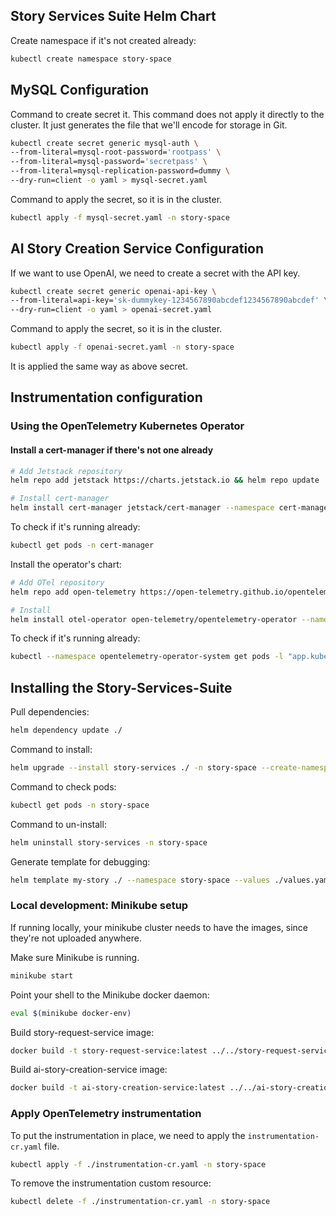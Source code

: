## Story Services Suite Helm Chart

Create namespace if it's not created already:

```bash
kubectl create namespace story-space
```

## MySQL Configuration

Command to create secret it. This command does not apply it directly to the cluster. It just generates the file that 
we'll encode for storage in Git.

```bash
kubectl create secret generic mysql-auth \
--from-literal=mysql-root-password='rootpass' \
--from-literal=mysql-password='secretpass' \
--from-literal=mysql-replication-password=dummy \
--dry-run=client -o yaml > mysql-secret.yaml
```

Command to apply the secret, so it is in the cluster.

```bash
kubectl apply -f mysql-secret.yaml -n story-space
```

## AI Story Creation Service Configuration

If we want to use OpenAI, we need to create a secret with the API key.

```bash
kubectl create secret generic openai-api-key \
--from-literal=api-key='sk-dummykey-1234567890abcdef1234567890abcdef' \
--dry-run=client -o yaml > openai-secret.yaml
```

Command to apply the secret, so it is in the cluster.

```bash
kubectl apply -f openai-secret.yaml -n story-space
```

It is applied the same way as above secret.

## Instrumentation configuration

### Using the OpenTelemetry Kubernetes Operator

#### Install a cert-manager if there's not one already
```bash
# Add Jetstack repository
helm repo add jetstack https://charts.jetstack.io && helm repo update

# Install cert-manager
helm install cert-manager jetstack/cert-manager --namespace cert-manager --create-namespace --set crds.enabled=true
```

To check if it's running already:

```bash
kubectl get pods -n cert-manager
```

Install the operator's chart:

```bash
# Add OTel repository
helm repo add open-telemetry https://open-telemetry.github.io/opentelemetry-helm-charts && helm repo update

# Install
helm install otel-operator open-telemetry/opentelemetry-operator --namespace opentelemetry-operator-system --create-namespace
```

To check if it's running already:
```bash
kubectl --namespace opentelemetry-operator-system get pods -l "app.kubernetes.io/instance=otel-operator"
```

## Installing the Story-Services-Suite

Pull dependencies:

```bash
helm dependency update ./
```

Command to install:

```bash
helm upgrade --install story-services ./ -n story-space --create-namespace
```

Command to check pods:
```bash
kubectl get pods -n story-space
```

Command to un-install:

```bash
helm uninstall story-services -n story-space
```

Generate template for debugging:
```bash
helm template my-story ./ --namespace story-space --values ./values.yaml > template.yml
```

### Local development: Minikube setup

If running locally, your minikube cluster needs to have the images, since they're not uploaded anywhere.

Make sure Minikube is running.

```bash
minikube start
```

Point your shell to the Minikube docker daemon:
```bash
eval $(minikube docker-env)
```

Build story-request-service image:
```bash
docker build -t story-request-service:latest ../../story-request-service
```

Build ai-story-creation-service image:
```bash
docker build -t ai-story-creation-service:latest ../../ai-story-creation-service
```

### Apply OpenTelemetry instrumentation

To put the instrumentation in place, we need to apply the `instrumentation-cr.yaml` file.

```bash
kubectl apply -f ./instrumentation-cr.yaml -n story-space
```

To remove the instrumentation custom resource:
```bash
kubectl delete -f ./instrumentation-cr.yaml -n story-space
```
